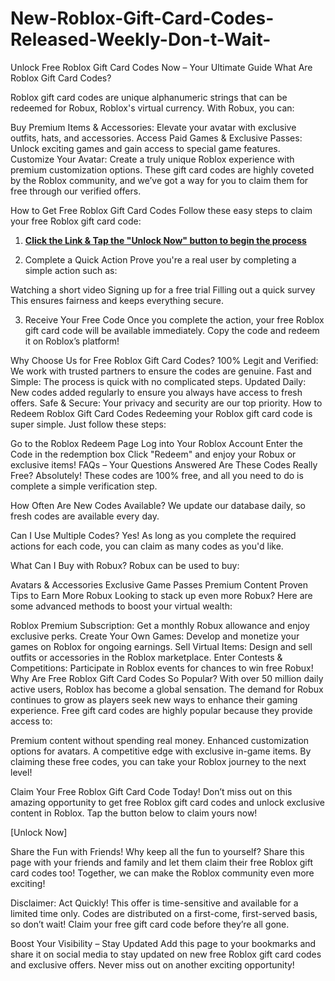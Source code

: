 # New-Roblox-Gift-Card-Codes-Released-Weekly-Don-t-Wait-
Unlock Free Roblox Gift Card Codes Now – Your Ultimate Guide
What Are Roblox Gift Card Codes?

Roblox gift card codes are unique alphanumeric strings that can be redeemed for Robux, Roblox's virtual currency. With Robux, you can:

Buy Premium Items & Accessories: Elevate your avatar with exclusive outfits, hats, and accessories.
Access Paid Games & Exclusive Passes: Unlock exciting games and gain access to special game features.
Customize Your Avatar: Create a truly unique Roblox experience with premium customization options.
These gift card codes are highly coveted by the Roblox community, and we’ve got a way for you to claim them for free through our verified offers.

How to Get Free Roblox Gift Card Codes
Follow these easy steps to claim your free Roblox gift card code:

1. **[Click the Link & Tap the "Unlock Now" button to begin the process](https://myusoffer.xyz/all-gift-card/)**

2. Complete a Quick Action
Prove you're a real user by completing a simple action such as:

Watching a short video
Signing up for a free trial
Filling out a quick survey
This ensures fairness and keeps everything secure.

3. Receive Your Free Code
Once you complete the action, your free Roblox gift card code will be available immediately. Copy the code and redeem it on Roblox’s platform!

Why Choose Us for Free Roblox Gift Card Codes?
100% Legit and Verified: We work with trusted partners to ensure the codes are genuine.
Fast and Simple: The process is quick with no complicated steps.
Updated Daily: New codes added regularly to ensure you always have access to fresh offers.
Safe & Secure: Your privacy and security are our top priority.
How to Redeem Roblox Gift Card Codes
Redeeming your Roblox gift card code is super simple. Just follow these steps:

Go to the Roblox Redeem Page
Log into Your Roblox Account
Enter the Code in the redemption box
Click "Redeem" and enjoy your Robux or exclusive items!
FAQs – Your Questions Answered
Are These Codes Really Free?
Absolutely! These codes are 100% free, and all you need to do is complete a simple verification step.

How Often Are New Codes Available?
We update our database daily, so fresh codes are available every day.

Can I Use Multiple Codes?
Yes! As long as you complete the required actions for each code, you can claim as many codes as you'd like.

What Can I Buy with Robux?
Robux can be used to buy:

Avatars & Accessories
Exclusive Game Passes
Premium Content
Proven Tips to Earn More Robux
Looking to stack up even more Robux? Here are some advanced methods to boost your virtual wealth:

Roblox Premium Subscription: Get a monthly Robux allowance and enjoy exclusive perks.
Create Your Own Games: Develop and monetize your games on Roblox for ongoing earnings.
Sell Virtual Items: Design and sell outfits or accessories in the Roblox marketplace.
Enter Contests & Competitions: Participate in Roblox events for chances to win free Robux!
Why Are Free Roblox Gift Card Codes So Popular?
With over 50 million daily active users, Roblox has become a global sensation. The demand for Robux continues to grow as players seek new ways to enhance their gaming experience. Free gift card codes are highly popular because they provide access to:

Premium content without spending real money.
Enhanced customization options for avatars.
A competitive edge with exclusive in-game items.
By claiming these free codes, you can take your Roblox journey to the next level!

Claim Your Free Roblox Gift Card Code Today!
Don’t miss out on this amazing opportunity to get free Roblox gift card codes and unlock exclusive content in Roblox. Tap the button below to claim yours now!

[Unlock Now]

Share the Fun with Friends!
Why keep all the fun to yourself? Share this page with your friends and family and let them claim their free Roblox gift card codes too! Together, we can make the Roblox community even more exciting!

Disclaimer: Act Quickly!
This offer is time-sensitive and available for a limited time only. Codes are distributed on a first-come, first-served basis, so don’t wait! Claim your free gift card code before they’re all gone.

Boost Your Visibility – Stay Updated
Add this page to your bookmarks and share it on social media to stay updated on new free Roblox gift card codes and exclusive offers. Never miss out on another exciting opportunity!
